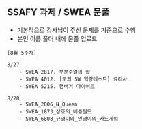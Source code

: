 ## SSAFY 과제 / SWEA 문풀

- 기본적으로 강사님이 주신 문제를 기준으로 수행
- 본인 이름 폴더 내에 문풀 업로드

```
[8월 5주차]

8/27
    - SWEA 2817. 부분수열의 합
    - SWEA 4012. [모의 SW 역량테스트] 요리사
    - SWEA 5215. 햄버거 다이어트

8/28
    - SWEA_2806_N_Queen
    - SWEA_1873_상호의_배틀필드
    - SWEA_6808_규영이와_인영이의_카드게임

```